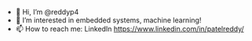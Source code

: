 - 👋 Hi, I’m @reddyp4
- 👀 I’m interested in embedded systems, machine learning! 
- 📫 How to reach me: LinkedIn https://www.linkedin.com/in/patelreddy/ 

<!---
reddyp4/reddyp4 is a ✨ special ✨ repository because its `README.md` (this file) appears on your GitHub profile.
You can click the Preview link to take a look at your changes.
--->
